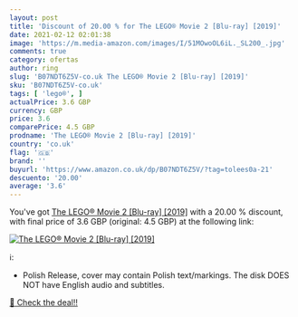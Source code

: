 ```yaml
---
layout: post
title: 'Discount of 20.00 % for The LEGO® Movie 2 [Blu-ray] [2019]'
date: 2021-02-12 02:01:38
image: 'https://m.media-amazon.com/images/I/51MOwoOL6iL._SL200_.jpg'
comments: true
category: ofertas
author: ring
slug: 'B07NDT6Z5V-co.uk The LEGO® Movie 2 [Blu-ray] [2019]'
sku: 'B07NDT6Z5V-co.uk'
tags: [ 'lego®', ]
actualPrice: 3.6 GBP
currency: GBP
price: 3.6
comparePrice: 4.5 GBP
prodname: 'The LEGO® Movie 2 [Blu-ray] [2019]'
country: 'co.uk'
flag: '🇬🇧'
brand: ''
buyurl: 'https://www.amazon.co.uk/dp/B07NDT6Z5V/?tag=tolees0a-21'
descuento: '20.00'
average: '3.6'
---
```


You've got [The LEGO® Movie 2 [Blu-ray] [2019]](https://www.amazon.co.uk/dp/B07NDT6Z5V/?tag=tolees0a-21) with a  20.00 % discount, with final price of 3.6 GBP (original: 4.5 GBP) at the following link:

[![The LEGO® Movie 2 [Blu-ray] [2019]](https://m.media-amazon.com/images/I/51MOwoOL6iL._SL200_.jpg)](https://www.amazon.co.uk/dp/B07NDT6Z5V/?tag=tolees0a-21)

ℹ️:

- Polish Release, cover may contain Polish text/markings. The disk DOES NOT have English audio and subtitles.

[🛒 Check the deal!!](https://www.amazon.co.uk/dp/B07NDT6Z5V/?tag=tolees0a-21)
